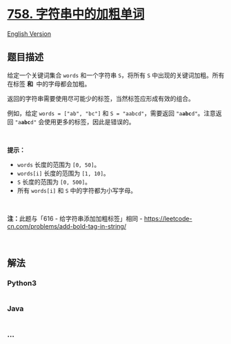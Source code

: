 # [758. 字符串中的加粗单词](https://leetcode-cn.com/problems/bold-words-in-string)

[English Version](/solution/0700-0799/0758.Bold%20Words%20in%20String/README_EN.md)

## 题目描述

<!-- 这里写题目描述 -->

<p>给定一个关键词集合 <code>words</code> 和一个字符串 <code>S</code>，将所有 <code>S</code> 中出现的关键词加粗。所有在标签 <code><b></code> 和 <code></b></code> 中的字母都会加粗。</p>

<p>返回的字符串需要使用尽可能少的标签，当然标签应形成有效的组合。</p>

<p>例如，给定 <code>words = ["ab", "bc"]</code> 和 <code>S = "aabcd"</code>，需要返回 <code>"a<b>abc</b>d"</code>。注意返回 <code>"a<b>a<b>b</b>c</b>d"</code> 会使用更多的标签，因此是错误的。</p>

<p> </p>

<p><strong>提示：</strong></p>

<ul>
	<li><code>words</code> 长度的范围为 <code>[0, 50]</code>。</li>
	<li><code>words[i]</code> 长度的范围为 <code>[1, 10]</code>。</li>
	<li><code>S</code> 长度的范围为 <code>[0, 500]</code>。</li>
	<li>所有 <code>words[i]</code> 和 <code>S</code> 中的字符都为小写字母。</li>
</ul>

<p> </p>

<p><strong>注：</strong>此题与「616 - 给字符串添加加粗标签」相同 - <a href="https://leetcode-cn.com/problems/add-bold-tag-in-string/">https://leetcode-cn.com/problems/add-bold-tag-in-string/</a></p>

<p> </p>

## 解法

<!-- 这里可写通用的实现逻辑 -->

<!-- tabs:start -->

### **Python3**

<!-- 这里可写当前语言的特殊实现逻辑 -->

```python

```

### **Java**

<!-- 这里可写当前语言的特殊实现逻辑 -->

```java

```

### **...**

```

```

<!-- tabs:end -->
